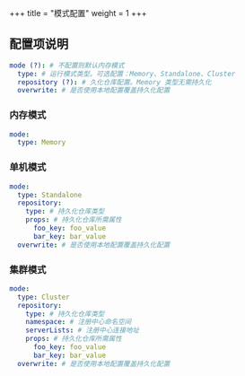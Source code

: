 +++
title = "模式配置"
weight = 1
+++

## 配置项说明

```yaml
mode (?): # 不配置则默认内存模式
  type: # 运行模式类型。可选配置：Memory、Standalone、Cluster
  repository (?): # 久化仓库配置。Memory 类型无需持久化
  overwrite: # 是否使用本地配置覆盖持久化配置
```

### 内存模式

```yaml
mode:
  type: Memory
```

### 单机模式

```yaml
mode:
  type: Standalone
  repository:
    type: # 持久化仓库类型
    props: # 持久化仓库所需属性
      foo_key: foo_value
      bar_key: bar_value
  overwrite: # 是否使用本地配置覆盖持久化配置
```

### 集群模式

```yaml
mode:
  type: Cluster
  repository:
    type: # 持久化仓库类型
    namespace: # 注册中心命名空间
    serverLists: # 注册中心连接地址
    props: # 持久化仓库所需属性
      foo_key: foo_value
      bar_key: bar_value
  overwrite: # 是否使用本地配置覆盖持久化配置
```
